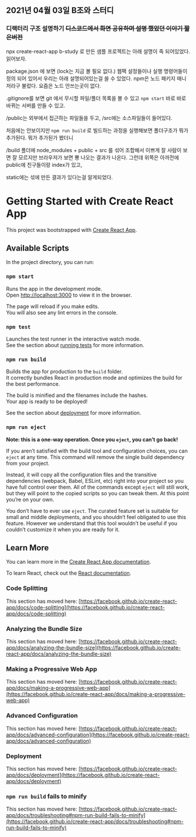 ## 2021년 04월 03일 B조와 스터디

### 디랙터리 구조 설명하기 ~~디스코드에서 화면 공유하며 설명 했었던 이야기 짧은버전~~

npx create-react-app b-study 로 만든 샘플 프로젝트는 아래 설명이 죽 되어있었다. 읽어보자.

package.json 에 보면 (lock는 지금 볼 필요 없다.) 웹팩 설정들이나 실행 명령어들이 정의 되어 있어서 우리는 아래 설명되어있는걸 쓸 수 있었다. npm은 노드 패키지 매니저라구 불렀다. 요즘은 노드 안쓰는곳이 없다.

.gitignore를 보면 git 에서 무시할 파일/폴더 목록을 볼 수 있고
`npm start` 바로 바로 바뀌는 서버를 만들 수 있고.

/public는 외부에서 접근하는 파일들을 두고, 
/src에는 소스파일들이 들어있다.

처음에는 안보이지만
`npm run build` 로 빌드하는 과정을 실행해보면 폴더구조가 뭐가 추가된다. 뭐가 추가된가 봤더니

/build 폴더에
node_modules + public + src 를 섞어 조합해서 이쁘게 잘 사람이 보면 잘 모르지만 브라우저가 보면 뿅 나오는 결과가 나온다.
그런데 위쪽은 아까전에 public에 친구들이랑 index가 있고,

static에는 섞에 만든 결과가 있다는걸 알게되었다.



# Getting Started with Create React App

This project was bootstrapped with [Create React App](https://github.com/facebook/create-react-app).

## Available Scripts

In the project directory, you can run:

### `npm start`

Runs the app in the development mode.\
Open [http://localhost:3000](http://localhost:3000) to view it in the browser.

The page will reload if you make edits.\
You will also see any lint errors in the console.

### `npm test`

Launches the test runner in the interactive watch mode.\
See the section about [running tests](https://facebook.github.io/create-react-app/docs/running-tests) for more information.

### `npm run build`

Builds the app for production to the `build` folder.\
It correctly bundles React in production mode and optimizes the build for the best performance.

The build is minified and the filenames include the hashes.\
Your app is ready to be deployed!

See the section about [deployment](https://facebook.github.io/create-react-app/docs/deployment) for more information.

### `npm run eject`

**Note: this is a one-way operation. Once you `eject`, you can’t go back!**

If you aren’t satisfied with the build tool and configuration choices, you can `eject` at any time. This command will remove the single build dependency from your project.

Instead, it will copy all the configuration files and the transitive dependencies (webpack, Babel, ESLint, etc) right into your project so you have full control over them. All of the commands except `eject` will still work, but they will point to the copied scripts so you can tweak them. At this point you’re on your own.

You don’t have to ever use `eject`. The curated feature set is suitable for small and middle deployments, and you shouldn’t feel obligated to use this feature. However we understand that this tool wouldn’t be useful if you couldn’t customize it when you are ready for it.

## Learn More

You can learn more in the [Create React App documentation](https://facebook.github.io/create-react-app/docs/getting-started).

To learn React, check out the [React documentation](https://reactjs.org/).

### Code Splitting

This section has moved here: [https://facebook.github.io/create-react-app/docs/code-splitting](https://facebook.github.io/create-react-app/docs/code-splitting)

### Analyzing the Bundle Size

This section has moved here: [https://facebook.github.io/create-react-app/docs/analyzing-the-bundle-size](https://facebook.github.io/create-react-app/docs/analyzing-the-bundle-size)

### Making a Progressive Web App

This section has moved here: [https://facebook.github.io/create-react-app/docs/making-a-progressive-web-app](https://facebook.github.io/create-react-app/docs/making-a-progressive-web-app)

### Advanced Configuration

This section has moved here: [https://facebook.github.io/create-react-app/docs/advanced-configuration](https://facebook.github.io/create-react-app/docs/advanced-configuration)

### Deployment

This section has moved here: [https://facebook.github.io/create-react-app/docs/deployment](https://facebook.github.io/create-react-app/docs/deployment)

### `npm run build` fails to minify

This section has moved here: [https://facebook.github.io/create-react-app/docs/troubleshooting#npm-run-build-fails-to-minify](https://facebook.github.io/create-react-app/docs/troubleshooting#npm-run-build-fails-to-minify)
